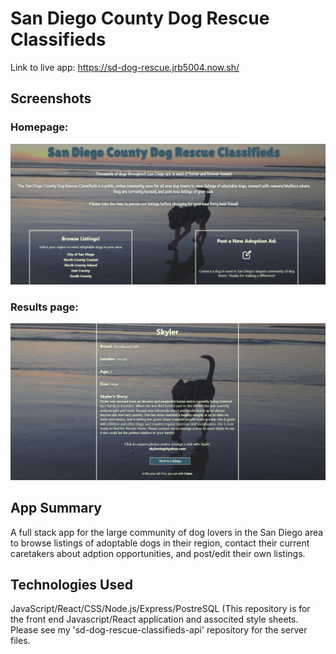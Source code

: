 # San Diego County Dog Rescue Classifieds
Link to live app: https://sd-dog-rescue.jrb5004.now.sh/

## Screenshots

### Homepage:
![Homepage](src/Images/screenshot1.PNG)

### Results page:
![Listing Page](src/Images/screenshot2.PNG)

## App Summary
A full stack app for the large community of dog lovers in the San Diego area to browse listings of adoptable dogs in their region, contact their current caretakers about adption opportunities, and post/edit their own listings.

## Technologies Used
JavaScript/React/CSS/Node.js/Express/PostreSQL  (This repository is for the front end Javascript/React application and associted style sheets.  Please see my 'sd-dog-rescue-classifieds-api' repository for the server files.

